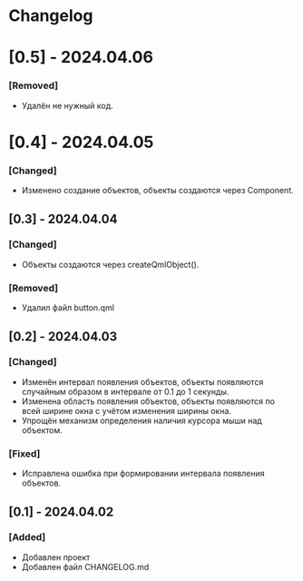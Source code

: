 
# Changelog

# [0.5] - 2024.04.06
### [Removed]
- Удалён не нужный код.


# [0.4] - 2024.04.05
### [Changed]
- Изменено создание объектов, объекты создаются через Component.


## [0.3] - 2024.04.04
### [Changed]
- Объекты создаются через createQmlObject().

### [Removed]
- Удалил файл button.qml 


## [0.2] - 2024.04.03
### [Changed]
- Изменён интервал появления объектов, объекты появляются случайным образом в интервале от 0.1 до 1 секунды.
- Изменена область появления объектов, объекты появляются по всей ширине окна с учётом изменения ширины окна.
- Упрощён механизм определения наличия курсора мыши над объектом.

### [Fixed]
- Исправлена ошибка при формировании интервала появления объектов.


## [0.1] - 2024.04.02
### [Added]
- Добавлен проект
- Добавлен файл CHANGELOG.md
 
